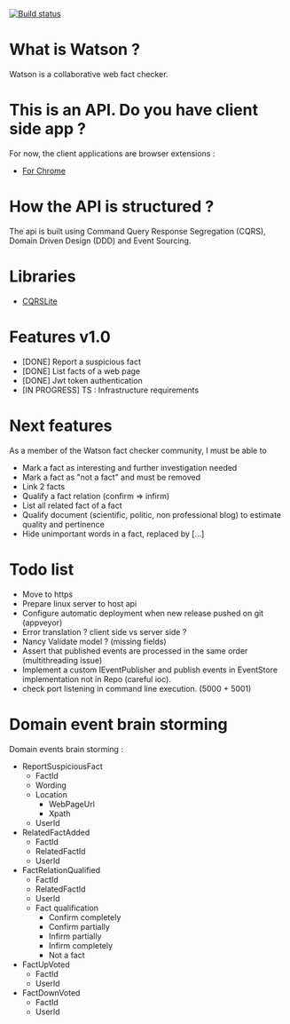 [![Build status](https://ci.appveyor.com/api/projects/status/uw4n1wgl996vdm4h?svg=true)](https://ci.appveyor.com/project/pierregillon/watson-api)

# What is Watson ?
Watson is a collaborative web fact checker.

# This is an API. Do you have client side app ?
For now, the client applications are browser extensions :
* [For Chrome](https://github.com/pierregillon/Watson.Pluggins.Chrome)

# How the API is structured ?
The api is built using Command Query Response Segregation (CQRS), Domain Driven Design (DDD) and Event Sourcing.

# Libraries
* [CQRSLite](https://github.com/gautema/CQRSlite)

# Features v1.0
- [DONE] Report a suspicious fact
- [DONE] List facts of a web page
- [DONE] Jwt token authentication
- [IN PROGRESS] TS : Infrastructure requirements

# Next features
As a member of the Watson fact checker community, I must be able to
- Mark a fact as interesting and further investigation needed
- Mark a fact as "not a fact" and must be removed
- Link 2 facts
- Qualify a fact relation (confirm => infirm)
- List all related fact of a fact
- Qualify document (scientific, politic, non professional blog) to estimate quality and pertinence
- Hide unimportant words in a fact, replaced by [...]

# Todo list
- Move to https
- Prepare linux server to host api
- Configure automatic deployment when new release pushed on git (appveyor)
- Error translation ? client side vs server side ?
- Nancy Validate model ? (missing fields)
- Assert that published events are processed in the same order (multithreading issue)
- Implement a custom IEventPublisher and publish events in EventStore implementation not in Repo (careful ioc).
- check port listening in command line execution. (5000 + 5001)

# Domain event brain storming
Domain events brain storming :
* ReportSuspiciousFact
    * FactId
    * Wording
    * Location
        * WebPageUrl
        * Xpath
    * UserId
* RelatedFactAdded
    * FactId
    * RelatedFactId
    * UserId
* FactRelationQualified
    * FactId
    * RelatedFactId
    * UserId
    * Fact qualification
        * Confirm completely
        * Confirm partially
        * Infirm partially
        * Infirm completely
        * Not a fact
* FactUpVoted
    * FactId
    * UserId
* FactDownVoted
    * FactId
    * UserId